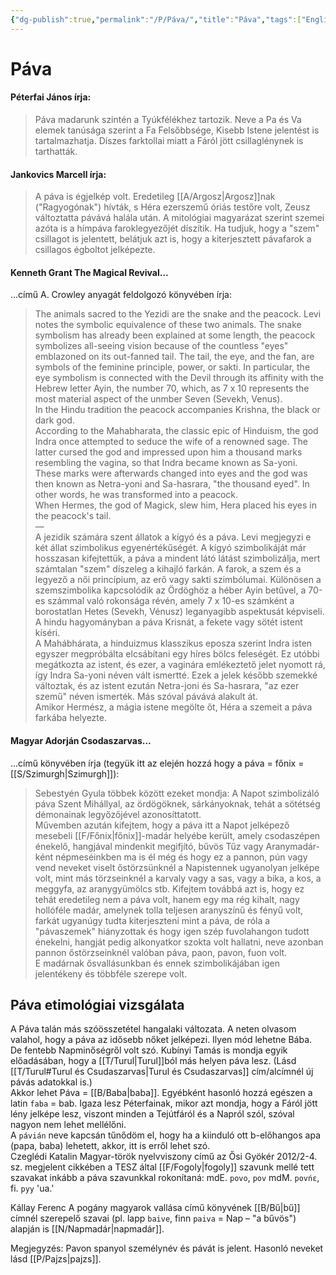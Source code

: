 ```yaml
---
{"dg-publish":true,"permalink":"/P/Páva/","title":"Páva","tags":["Englishtexttranslated"],"created":"2024-05-14T13:51","updated":"2024-10-25T23:45"}
---
```



# Páva

#### Péterfai János írja:

> Páva madarunk szintén a Tyúkfélékhez tartozik. Neve a Pa és Va elemek tanúsága szerint a Fa Felsőbbsége, Kisebb Istene jelentést is tartalmazhatja. Díszes farktollai miatt a Fáról jött csillaglénynek is tarthatták.  


#### Jankovics Marcell írja:

> A páva is égjelkép volt. Eredetileg [[A/Argosz\|Argosz]]nak ("Ragyogónak") hívták, s Héra ezerszemű óriás testőre volt, Zeusz változtatta pávává halála után. A mitológiai magyarázat szerint szemei azóta is a hímpáva faroklegyezőjét díszítik. Ha tudjuk, hogy a "szem" csillagot is jelentett, belátjuk azt is, hogy a kiterjesztett pávafarok a csillagos égboltot jelképezte.  

#### Kenneth Grant The Magical Revival...

...című A. Crowley anyagát feldolgozó könyvében írja:  
> The animals sacred to the Yezidi are the snake and the peacock. Levi notes the symbolic equivalence of these two animals. The snake symbolism has already been explained at some length, the peacock symbolizes all-seeing vision because of the countless "eyes" emblazoned on its out-fanned tail. The tail, the eye, and the fan, are symbols of the feminine principle, power, or sakti. In particular, the eye symbolism is connected with the Devil through its affinity with the Hebrew letter Ayin, the number 70, which, as 7 x 10 represents the most material aspect of the unmber Seven (Sevekh, Venus).  
> In the Hindu tradition the peacock accompanies Krishna, the black or dark god.  
> According to the Mahabharata, the classic epic of Hinduism, the god Indra once attempted to seduce the wife of a renowned sage. The latter cursed the god and impressed upon him a thousand marks resembling the vagina, so that Indra became known as Sa-yoni. These marks were afterwards changed into eyes and the god was then known as Netra-yoni and Sa-hasrara, "the thousand eyed". In other words, he was transformed into a peacock.  
> When Hermes, the god of Magick, slew him, Hera placed his eyes in the peacock's tail.  
> —  
> A jezidik számára szent állatok a kígyó és a páva. Levi megjegyzi e két állat szimbolikus egyenértékűségét. A kígyó szimbolikáját már hosszasan kifejtettük, a páva a mindent látó látást szimbolizálja, mert számtalan "szem" díszeleg a kihajló farkán. A farok, a szem és a legyező a női princípium, az erő vagy sakti szimbólumai. Különösen a szemszimbolika kapcsolódik az Ördöghöz a héber Ayin betűvel, a 70-es számmal való rokonsága révén, amely 7 x 10-es számként a borostatlan Hetes (Sevekh, Vénusz) leganyagibb aspektusát képviseli.  
> A hindu hagyományban a páva Krisnát, a fekete vagy sötét istent kíséri.  
> A Mahábhárata, a hinduizmus klasszikus eposza szerint Indra isten egyszer megpróbálta elcsábítani egy híres bölcs feleségét. Ez utóbbi megátkozta az istent, és ezer, a vaginára emlékeztető jelet nyomott rá, így Indra Sa-yoni néven vált ismertté. Ezek a jelek később szemekké változtak, és az istent ezután Netra-joni és Sa-hasrara, "az ezer szemű" néven ismerték. Más szóval pávává alakult át.  
> Amikor Hermész, a mágia istene megölte őt, Héra a szemeit a páva farkába helyezte.  

#### Magyar Adorján Csodaszarvas...  

...című könyvében írja (tegyük itt az elején hozzá hogy a páva = főnix = [[S/Szimurgh\|Szimurgh]]):  
> Sebestyén Gyula többek között ezeket mondja: A Napot szimbolizáló páva Szent Mihállyal, az ördögöknek, sárkányoknak, tehát a sötétség démonainak legyőzőjével azonosíttatott.  
> Művemben azután kifejtem, hogy a páva itt a Napot jelképező mesebeli [[F/Főnix\|főnix]]-madár helyébe került, amely csodaszépen énekelő, hangjával mindenkit megifjító, bűvös Tűz vagy Aranymadár-ként népmeséinkben ma is él még és hogy ez a pannon, pún vagy vend neveket viselt őstörzsünknél a Napistennek ugyanolyan jelképe volt, mint más törzseinknél a karvaly vagy a sas, vagy a bika, a kos, a meggyfa, az aranygyümölcs stb. Kifejtem továbbá azt is, hogy ez tehát eredetileg nem a páva volt, hanem egy ma rég kihalt, nagy hollóféle madár, amelynek tolla teljesen aranyszínű és fényű volt, farkát ugyanúgy tudta kiterjeszteni mint a páva, de róla a "pávaszemek" hiányzottak és hogy igen szép fuvolahangon tudott énekelni, hangját pedig alkonyatkor szokta volt hallatni, neve azonban pannon őstörzseinknél valóban páva, paon, pavon, fuon volt.  
> E madárnak ősvallásunkban és ennek szimbolikájában igen jelentékeny és többféle szerepe volt.  

## Páva etimológiai vizsgálata

A Páva talán más szóösszetétel hangalaki változata. A neten olvasom valahol, hogy a páva az idősebb nőket jelképezi. Ilyen mód lehetne Bába. De fentebb Napminőségről volt szó. Kubínyi Tamás is mondja egyik előadásában, hogy a [[T/Turul\|Turul]]ból más helyen páva lesz. (Lásd [[T/Turul#Turul és Csudaszarvas\|Turul és Csudaszarvas]] cím/alcímnél új pávás adatokkal is.)  
Akkor lehet Páva = [[B/Baba\|baba]]. Egyébként hasonló hozzá egészen a latin `faba` = bab. Igaza lesz Péterfainak, mikor azt mondja, hogy a Fáról jött lény jelképe lesz, viszont minden a Tejútfáról és a Napról szól, szóval nagyon nem lehet mellélőni.  
A `pávián` neve kapcsán tűnődöm el, hogy ha a kiinduló ott b-előhangos apa (papa, baba) lehetett, akkor, itt is erről lehet szó.  
Czeglédi Katalin Magyar-török nyelvviszony című az Ősi Gyökér 2012/2-4. sz. megjelent cikkében a TESZ által [[F/Fogoly\|fogoly]] szavunk mellé tett szavakat inkább a páva szavunkkal rokonítaná: mdE. `povo`, `pov` mdM. `povńε`, fi. `pyy` 'ua.'  

Kállay Ferenc A pogány magyarok vallása című könyvének [[B/Bű\|bű]] címnél szerepelő szavai (pl. lapp `baive`, finn `paiva` = Nap – "a bűvös") alapján is [[N/Napmadár\|napmadár]].  

Megjegyzés: Pavon spanyol személynév és pávát is jelent. Hasonló neveket lásd [[P/Pajzs\|pajzs]].  
